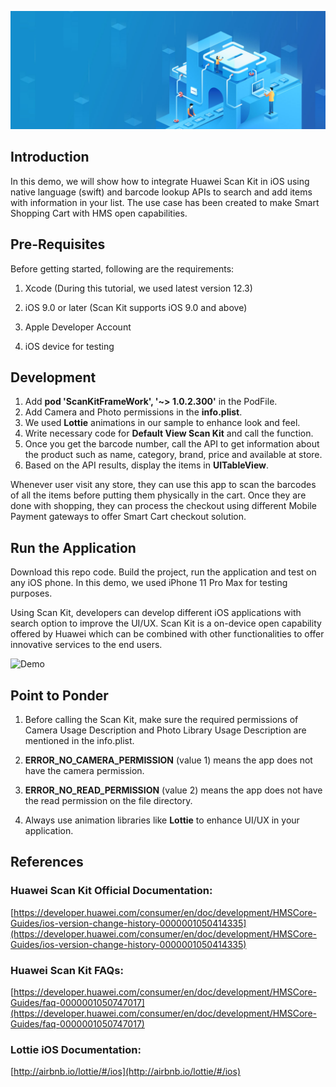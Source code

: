 ![Smart Shopping Cart using Scan Kit (Native iOS Swift)](https://github.com/yasirtahir/SmartCart/raw/main/images/1.jpg)

 

## Introduction


In this demo, we will show how to integrate Huawei Scan Kit in iOS using native language (swift) and barcode lookup APIs to search and add items with information in your list. The use case has been created to make Smart Shopping Cart with HMS open capabilities.

  
## Pre-Requisites

  
Before getting started, following are the requirements:

1.  Xcode (During this tutorial, we used latest version 12.3)  
    
2.  iOS 9.0 or later (Scan Kit supports iOS 9.0 and above)
    
3.  Apple Developer Account
    
4.  iOS device for testing


  ## Development

1. Add **pod 'ScanKitFrameWork', '~> 1.0.2.300'** in the PodFile.
2. Add Camera and Photo permissions in the **info.plist**.  
3. We used **Lottie** animations in our sample to enhance look and feel.
4. Write necessary code for **Default View Scan Kit** and call the function.
5. Once you get the barcode number, call the API to get information about the product such as name, category, brand, price and available at store.
6. Based on the API results, display the items in **UITableView**.


Whenever user visit any store, they can use this app to scan the barcodes of all the items before putting them physically in the cart. Once they are done with shopping, they can process the checkout using different Mobile Payment gateways to offer Smart Cart checkout solution.

  

  

## Run the Application

  

Download this repo code. Build the project, run the application and test on any iOS phone. In this demo, we used iPhone 11 Pro Max for testing purposes.

Using Scan Kit, developers can develop different iOS applications with search option to improve the UI/UX. Scan Kit is a on-device open capability offered by Huawei which can be combined with other functionalities to offer innovative services to the end users.

  

![Demo](https://github.com/yasirtahir/SmartCart/raw/main/images/5.gif "Demo")

  

## Point to Ponder

1.  Before calling the Scan Kit, make sure the required permissions of Camera Usage Description and Photo Library Usage Description are mentioned in the info.plist.
    
2.  **ERROR_NO_CAMERA_PERMISSION**  (value 1) means the app does not have the camera permission.
    
3.  **ERROR_NO_READ_PERMISSION**  (value 2) means the app does not have the read permission on the file directory.
    
4.  Always use animation libraries like  **Lottie**  to enhance UI/UX in your application.
    

  

  

## References

### Huawei Scan Kit Official Documentation:  

[https://developer.huawei.com/consumer/en/doc/development/HMSCore-Guides/ios-version-change-history-0000001050414335](https://developer.huawei.com/consumer/en/doc/development/HMSCore-Guides/ios-version-change-history-0000001050414335)

### Huawei Scan Kit FAQs:

[https://developer.huawei.com/consumer/en/doc/development/HMSCore-Guides/faq-0000001050747017](https://developer.huawei.com/consumer/en/doc/development/HMSCore-Guides/faq-0000001050747017)

### Lottie iOS Documentation:  
[http://airbnb.io/lottie/#/ios](http://airbnb.io/lottie/#/ios)
